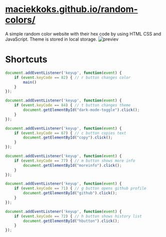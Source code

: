 # [maciekkoks.github.io/random-colors/](https://maciekkoks.github.io/random-colors/)
A simple random color website with their hex code by using HTML CSS and JavaScript.
Theme is stored in local storage.
![previev](https://raw.githubusercontent.com/maciekkoks/random-colors/main/img/previev.png)
# Shortcuts
```js
document.addEventListener('keyup', function(event) {
    if (event.keyCode == 82) { // r button changes color
        main()
    }
});

document.addEventListener('keyup', function(event) {
    if (event.keyCode == 84) { // t button changes theme
        document.getElementById("dark-mode-toggle").click();
    }
});

document.addEventListener('keyup', function(event) {
    if (event.keyCode == 67) { // c button copies text
        document.getElementById("copy").click();
    }
});

document.addEventListener('keyup', function(event) {
    if (event.keyCode == 77) { // m button shows more info
        document.getElementById("moreinfo").click();
    }
});

document.addEventListener('keyup', function(event) {
    if (event.keyCode == 71) { // g button opens github profile
        document.getElementById("github").click();
    }
});

document.addEventListener('keyup', function(event) {
    if (event.keyCode == 72) { // h button shows history list
        document.getElementById("hbutton").click();
    }
});
```
